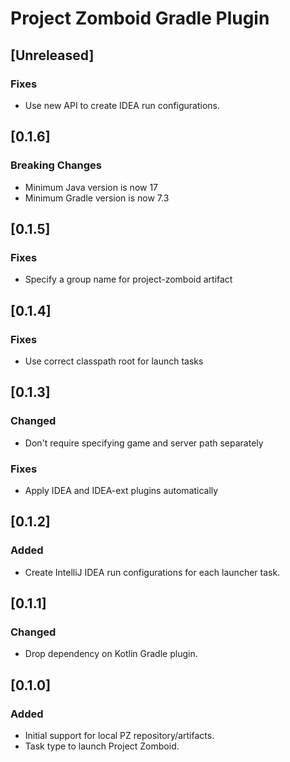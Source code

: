 # Project Zomboid Gradle Plugin

## [Unreleased]
### Fixes
- Use new API to create IDEA run configurations.

## [0.1.6]
### Breaking Changes
- Minimum Java version is now 17
- Minimum Gradle version is now 7.3

## [0.1.5]
### Fixes
- Specify a group name for project-zomboid artifact

## [0.1.4]
### Fixes
- Use correct classpath root for launch tasks

## [0.1.3]
### Changed
- Don't require specifying game and server path separately

### Fixes
- Apply IDEA and IDEA-ext plugins automatically

## [0.1.2]
### Added
- Create IntelliJ IDEA run configurations for each launcher task.

## [0.1.1]
### Changed
- Drop dependency on Kotlin Gradle plugin.

## [0.1.0]
### Added
- Initial support for local PZ repository/artifacts.
- Task type to launch Project Zomboid.